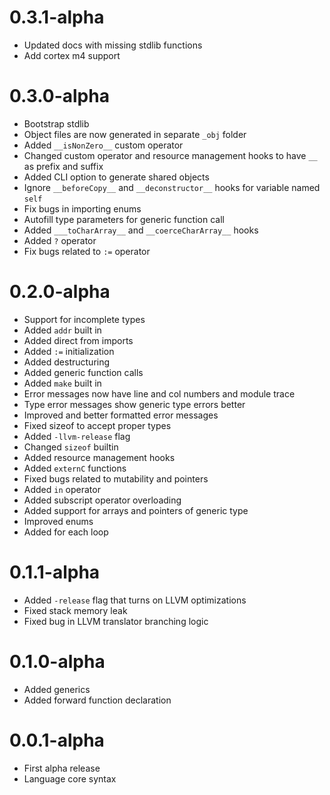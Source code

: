 # 0.3.1-alpha

-   Updated docs with missing stdlib functions
-   Add cortex m4 support

# 0.3.0-alpha

-   Bootstrap stdlib
-   Object files are now generated in separate `_obj` folder
-   Added `__isNonZero__` custom operator
-   Changed custom operator and resource management hooks to have `__` as prefix and suffix
-   Added CLI option to generate shared objects
-   Ignore `__beforeCopy__` and `__deconstructor__` hooks for variable named `self`
-   Fix bugs in importing enums
-   Autofill type parameters for generic function call
-   Added `___toCharArray__` and `__coerceCharArray__` hooks
-   Added `?` operator
-   Fix bugs related to `:=` operator

# 0.2.0-alpha

-   Support for incomplete types
-   Added `addr` built in
-   Added direct from imports
-   Added `:=` initialization
-   Added destructuring
-   Added generic function calls
-   Added `make` built in
-   Error messages now have line and col numbers and module trace
-   Type error messages show generic type errors better
-   Improved and better formatted error messages
-   Fixed sizeof to accept proper types
-   Added `-llvm-release` flag
-   Changed `sizeof` builtin
-   Added resource management hooks
-   Added `externC` functions
-   Fixed bugs related to mutability and pointers
-   Added `in` operator
-   Added subscript operator overloading
-   Added support for arrays and pointers of generic type
-   Improved enums
-   Added for each loop

# 0.1.1-alpha

-   Added `-release` flag that turns on LLVM optimizations
-   Fixed stack memory leak
-   Fixed bug in LLVM translator branching logic

# 0.1.0-alpha

-   Added generics
-   Added forward function declaration

# 0.0.1-alpha

-   First alpha release
-   Language core syntax

